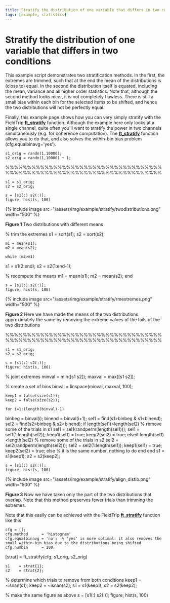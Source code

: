 ```yaml
---
title: Stratify the distribution of one variable that differs in two conditions
tags: [example, statistics]
---
```


# Stratify the distribution of one variable that differs in two conditions

This example script demonstrates two stratification methods. In the first, the extremes are trimmed, such that at the end the mean of the distributions is (close to) equal. In the second the distribution itself is equated, including the mean, variance and all higher order statistics. Note that, although the second method looks nicer, it is not completely flawless. There is still a small bias within each bin for the selected items to be shifted, and hence the two distributions will not be perfectly equal.

Finally, this example page shows how you can very simply stratify with the FieldTrip **[ft_stratify](/reference/ft_stratify)** function. Although the example here only looks at a single channel, quite often you'll want to stratify the power in two channels simultaneously (e.g. for coherence computation). The **[ft_stratify](/reference/ft_stratify)** function allows you to do that, and also solves the within-bin bias problem (cfg.equalbinavg='yes').

  
  
    s1_orig = randn(1,10000);
    s2_orig = randn(1,10000) + 1;
  
  
  
  %%%%%%%%%%%%%%%%%%%%%%%%%%%%%%%%%%%%%%%%%%%%%%%%%%%%%%%%%%%%%%%%%%%%%%%%
  
    s1 = s1_orig;
    s2 = s2_orig;
  
    s = [s1(:) s2(:)];
    figure; hist(s, 100)
  

{% include image src="/assets/img/example/stratify/twodistributions.png" width="500" %}

**Figure 1** Two distributions with different means

  
  % trim the extremes
    s1 = sort(s1);
    s2 = sort(s2);
  
    m1 = mean(s1);
    m2 = mean(s2);
  
    while (m2>m1)
   s1 = s1(2:end);
   s2 = s2(1:end-1);
  
   % recompute the means
   m1 = mean(s1);
   m2 = mean(s2);
    end
  
    s = [s1(:) s2(:)];
    figure; hist(s, 100)
  

{% include image src="/assets/img/example/stratify/rmextremes.png" width="500" %}

**Figure 2** Here we have made the means of the two distributions approximately the same by removing the extreme values of the tails of the two distributions

  
  
  %%%%%%%%%%%%%%%%%%%%%%%%%%%%%%%%%%%%%%%%%%%%%%%%%%%%%%%%%%%%%%%%%%%%%%%%
  
    s1 = s1_orig;
    s2 = s2_orig;
  
    s = [s1(:) s2(:)];
    figure; hist(s, 100)
  
  % joint extremes
    minval = min([s1 s2]);
    maxval = max([s1 s2]);
  
  % create a set of bins
    binval = linspace(minval, maxval, 100);
  
    keep1 = false(size(s1));
    keep2 = false(size(s2));
  
    for i=1:(length(binval)-1)
   binbeg = binval(i);
   binend = binval(i+1);
   sel1 = find(s1>binbeg & s1<binend);
   sel2 = find(s2>binbeg & s2<binend);
   if length(sel1)>length(sel2)
     % remove some of the trials in s1
     sel1 = sel1(randperm(length(sel1)));
     sel1 = sel1(1:length(sel2));
     keep1(sel1) = true;
     keep2(sel2) = true;
   elseif length(sel1)<length(sel2)
     % remove some of the trials in s2
     sel2 = sel2(randperm(length(sel2)));
     sel2 = sel2(1:length(sel1));
     keep1(sel1) = true;
     keep2(sel2) = true;
   else
     % it is the same number, nothing to do
   end
    end
    s1 = s1(keep1);
    s2 = s2(keep2);
  
    s = [s1(:) s2(:)];
    figure; hist(s, 100)
  

{% include image src="/assets/img/example/stratify/align_distib.png" width="500" %}

**Figure 3** Now we have taken only the part of the two distributions that overlap. Note that this method preserves fewer trials than trimming the extremes.

Note that this easily can be achieved with the FieldTrip **[ft_stratify](/reference/ft_stratify)** function like this

  
    cfg = [];
    cfg.method      = 'histogram'
    cfg.equalbinavg = 'no';  % 'yes' is more optimal: it also removes the small within-bin bias due to the distributions being shifted
    cfg.numbin      = 100;
  [strat] = ft_stratify(cfg, s1_orig, s2_orig)
  
    s1    = strat{1};
    s2    = strat{2};
  % determine which trials to remove from both conditions
    keep1 = ~isnan(s1);
    keep2 = ~isnan(s2);
    s1    = s1(keep1);
    s2    = s2(keep2);
  
  % make the same figure as above
    s = [s1(:) s2(:)];
    figure; hist(s, 100)

